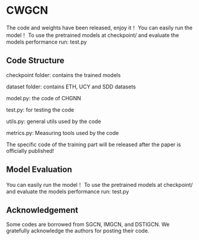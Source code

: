 # CWGCN

The code and weights have been released, enjoy it！ You can easily run the model！ To use the pretrained models at checkpoint/ and evaluate the models performance run:  test.py


## Code Structure
checkpoint folder: contains the trained models

dataset folder: contains ETH, UCY and SDD datasets

model.py: the code of CHGNN

test.py: for testing the code

utils.py: general utils used by the code

metrics.py: Measuring tools used by the code

The specific code of the training part will be released after the paper is officially published!

## Model Evaluation
You can easily run the model！ To use the pretrained models at checkpoint/ and evaluate the models performance run:  test.py

## Acknowledgement
Some codes are borrowed from SGCN, IMGCN, and DSTIGCN. We gratefully acknowledge the authors for posting their code.
